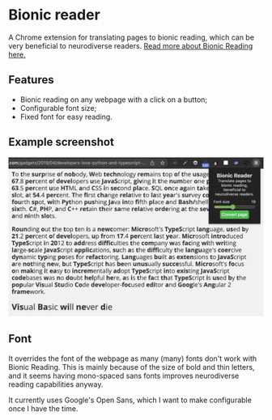 # Bionic reader
A Chrome extension for translating pages to bionic reading, which can be very beneficial to neurodiverse readers. [Read more about Bionic Reading here.](https://bionic-reading.com/)

## Features

- Bionic reading on any webpage with a click on a button;
- Configurable font size;
- Fixed font for easy reading.

## Example screenshot

![Example screenshot](docs/example.png)

## Font

It overrides the font of the webpage as many (many) fonts don't work with Bionic Reading. This is mainly because of the size of bold and thin letters, and it seems having mono-spaced sans fonts improves neurodiverse reading capabilities anyway.

It currently uses Google's Open Sans, which I want to make configurable once I have the time.
